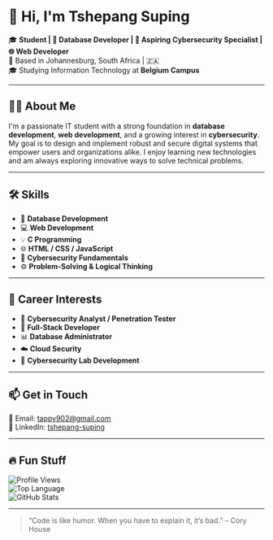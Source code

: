 # 👋 Hi, I'm Tshepang Suping

🎓 **Student | 💾 Database Developer | 🔐 Aspiring Cybersecurity Specialist | 🌐 Web Developer**  
📍 Based in Johannesburg, South Africa | 🇿🇦  
🎓 Studying Information Technology at **Belgium Campus**

---

## 🧑‍💻 About Me

I'm a passionate IT student with a strong foundation in **database development**, **web development**, and a growing interest in **cybersecurity**. My goal is to design and implement robust and secure digital systems that empower users and organizations alike. I enjoy learning new technologies and am always exploring innovative ways to solve technical problems.

---

## 🛠️ Skills

- 💽 **Database Development**
- 💻 **Web Development**
- 💡 **C Programming**
- 🌐 **HTML / CSS / JavaScript**
- 🧠 **Cybersecurity Fundamentals**
- ⚙️ **Problem-Solving & Logical Thinking**

---

## 🚀 Career Interests

- 🔐 **Cybersecurity Analyst / Penetration Tester**
- 🧰 **Full-Stack Developer**
- 📊 **Database Administrator**
- ☁️ **Cloud Security**
- 🧪 **Cybersecurity Lab Development**

---

## 📫 Get in Touch

📧 Email: [tappy902@gmail.com](mailto:tappy902@gmail.com)  
🔗 LinkedIn: [tshepang-suping](https://www.linkedin.com/in/tshepang-suping-573308345)

---

## 🔥 Fun Stuff

![Profile Views](https://komarev.com/ghpvc/?username=TshepangSuping&style=flat-square&color=blue)  
![Top Language](https://img.shields.io/github/languages/top/TshepangSuping?style=flat&color=blue)  
![GitHub Stats](https://github-readme-stats.vercel.app/api?username=TshepangSuping&show_icons=true&theme=radical)

---

> “Code is like humor. When you have to explain it, it’s bad.” – Cory House





